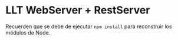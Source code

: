 # LLT WebServer + RestServer

Recuerden que se debe de ejecutar ```npm install``` para reconstruir los
módulos de Node.


